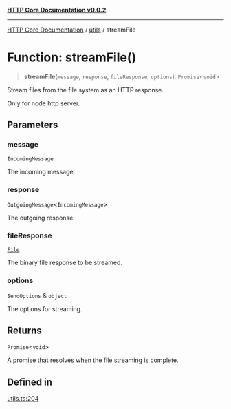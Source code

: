 [**HTTP Core Documentation v0.0.2**](../../README.md)

***

[HTTP Core Documentation](../../modules.md) / [utils](../README.md) / streamFile

# Function: streamFile()

> **streamFile**(`message`, `response`, `fileResponse`, `options`): `Promise`\<`void`\>

Stream files from the file system as an HTTP response.

Only for node http server.

## Parameters

### message

`IncomingMessage`

The incoming message.

### response

`OutgoingMessage`\<`IncomingMessage`\>

The outgoing response.

### fileResponse

[`File`](../../file/File/classes/File.md)

The binary file response to be streamed.

### options

`SendOptions` & `object`

The options for streaming.

## Returns

`Promise`\<`void`\>

A promise that resolves when the file streaming is complete.

## Defined in

[utils.ts:204](https://github.com/stonemjs/http-core/blob/ed7c2187bd85b6877da7cd9f8c94448716446e07/src/utils.ts#L204)
